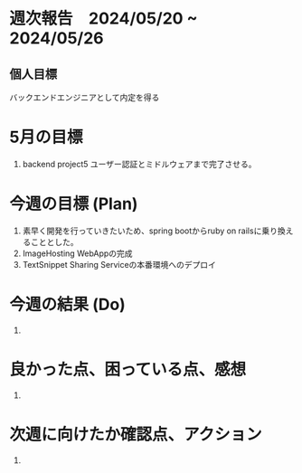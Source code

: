 # 週次報告　2024/05/20 ~ 2024/05/26

## 個人目標
バックエンドエンジニアとして内定を得る

# 5月の目標
1. backend project5 ユーザー認証とミドルウェアまで完了させる。


# 今週の目標 (Plan)
1. 素早く開発を行っていきたいため、spring bootからruby on railsに乗り換えることとした。
2. ImageHosting WebAppの完成
3. TextSnippet Sharing Serviceの本番環境へのデプロイ


# 今週の結果 (Do)
1. 

# 良かった点、困っている点、感想
1. 
 
# 次週に向けたか確認点、アクション
1. 
